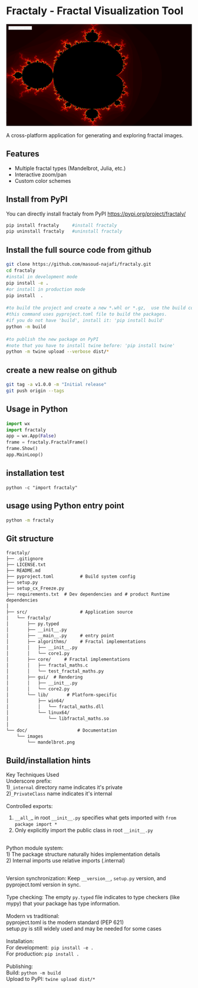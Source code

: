 ﻿[//]: # (to visualize md files, i.e., MarkDown files, you can use VS-code and CTRL-SHIFT-V)
[//]: # (or preview it online at https://markdownlivepreview.com/)

# Fractaly - Fractal Visualization Tool
![Fractal Example](doc/images/mandelbrot.png)

A cross-platform application for generating and exploring fractal images.

## Features
- Multiple fractal types (Mandelbrot, Julia, etc.)
- Interactive zoom/pan
- Custom color schemes

## Install from PyPI
You can directly install fractaly from PyPI 
https://pypi.org/project/fractaly/
```bash
pip install fractaly     #install fractaly
pip uninstall fractaly   #uninstall fractaly
```

## Install the full source code from github
```bash
git clone https://github.com/masoud-najafi/fractaly.git
cd fractaly
#instal in development mode 
pip install -e . 
#or install in production mode
pip install  .  

#to build the project and create a new *.whl or *.gz,  use the build command. 
#this command uses pyproject.toml file to build the packages.
#if you do not have 'build', install it: 'pip install build'
python -m build  

#to publish the new package on PyPI
#note that you have to install twine before: 'pip install twine'
python -m twine upload --verbose dist/* 
```
## create a new realse on github
```bash
git tag -a v1.0.0 -m "Initial release"
git push origin --tags
```


## Usage in Python
```python
import wx
import fractaly
app = wx.App(False)
frame = fractaly.FractalFrame()
frame.Show()
app.MainLoop()
```

## installation test
```
python -c "import fractaly"
```

## usage using Python entry point
```bash
python -m fractaly
```

## Git structure
```
fractaly/
├── .gitignore
├── LICENSE.txt
├── README.md
├── pyproject.toml          # Build system config
├── setup.py         
├── setup_cx_Freeze.py          
├── requirements.txt  # Dev dependencies and # product Runtime dependencies
│
├── src/                    # Application source
│   └── fractaly/
│       ├── py.typed
│       ├── __init__.py
│       ├── __main__.py     # entry point
│       ├── algorithms/     # Fractal implementations
│       │   ├── __init__.py
│       │   └── core1.py
│       ├── core/     # Fractal implementations
│       │   ├── fractal_maths.c
│       │   └── test_fractal_maths.py
│       ├── gui/  # Rendering
│       │   ├── __init__.py
│       │   └── core2.py
│       └── lib/       # Platform-specific
│           ├── win64/
│           │   └── fractal_maths.dll
│           └── linux64/
│               └── libfractal_maths.so
│
└── doc/                   # Documentation
    └── images
        └── mandelbrot.png
```
## Build/installation hints

Key Techniques Used<br>
Underscore prefix:<br>
1)```_internal``` directory name indicates it's private<br>
2)```_PrivateClass``` name indicates it's internal<br>
<br>
Controlled exports:<br>
1) ```__all_```_ in root ```__init__.py``` specifies what gets imported with ```from package import *```<br>
2) Only explicitly import the public class in root ```__init__.py```<br>
<br>
Python module system:<br>
1) The package structure naturally hides implementation details<br>
2) Internal imports use relative imports (.internal)<br>
<br>

Version synchronization: Keep ```__version__```, ```setup.py``` version, and pyproject.toml version in sync.<br>
<br>
Type checking: The empty ```py.typed``` file indicates to type checkers (like mypy) that your package has type information.<br>
<br>
Modern vs traditional:<br>
pyproject.toml is the modern standard (PEP 621)<br>
setup.py is still widely used and may be needed for some cases<br>
<br>
Installation:<br>
For development:``` pip install -e .```<br>
For production: ```pip install .```<br>
<br>
Publishing:<br>
Build: ```python -m build```<br>
Upload to PyPI: ```twine upload dist/*```<br>